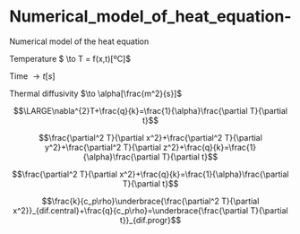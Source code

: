 # Numerical_model_of_heat_equation-
Numerical model of the heat equation

Temperature $ \to T = f(x,t)[ºC]$

Time $\to t[s]$

Thermal diffusivity $\to \alpha[\frac{m^2}{s}]$


$$\LARGE\nabla^{2}T+\frac{q}{k}=\frac{1}{\alpha}\frac{\partial T}{\partial t}$$

$$\frac{\partial^2 T}{\partial x^2}+\frac{\partial^2 T}{\partial y^2}+\frac{\partial^2 T}{\partial z^2}+\frac{q}{k}=\frac{1}{\alpha}\frac{\partial T}{\partial t}$$

$$\frac{\partial^2 T}{\partial x^2}+\frac{q}{k}=\frac{1}{\alpha}\frac{\partial T}{\partial t}$$

$$\frac{k}{c_p\rho}\underbrace{\frac{\partial^2 T}{\partial x^2}}_{dif.central}+\frac{q}{c_p\rho}=\underbrace{\frac{\partial T}{\partial t}}_{dif.progr}$$


